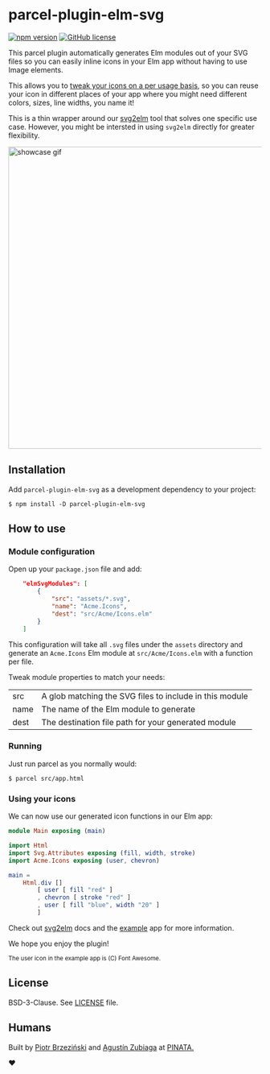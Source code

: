 # parcel-plugin-elm-svg

[![npm version](https://img.shields.io/npm/v/parcel-plugin-elm-svg.svg)](https://www.npmjs.com/package/parcel-plugin-elm-svg) [![GitHub license](https://img.shields.io/npm/l/parcel-plugin-elm-svg)](LICENSE)


This parcel plugin automatically generates Elm modules out of your SVG files so you can easily inline icons in your Elm app without having to use Image elements. 

This allows you to [tweak your icons on a per usage basis](https://github.com/pinata-llc/svg2elm#svg-attributes), so you can reuse your icon in different places of your app where you might need different colors, sizes, line widths, you name it!

This is a thin wrapper around our [svg2elm](https://github.com/pinata-llc/svg2elm) tool that solves one specific use case. However, you might be intersted in using `svg2elm` directly for greater flexibility.

<img alt="showcase gif" src="https://i.imgur.com/nQFVP9I.gif" height="600">


## Installation

Add `parcel-plugin-elm-svg` as a development dependency to your project:

```console
$ npm install -D parcel-plugin-elm-svg
```


## How to use

### Module configuration 

Open up your `package.json` file and add:

```json
    "elmSvgModules": [
        {
            "src": "assets/*.svg",
            "name": "Acme.Icons",
            "dest": "src/Acme/Icons.elm"
        }
    ]
```

This configuration will take all `.svg` files under the `assets` directory and generate an `Acme.Icons` Elm module at `src/Acme/Icons.elm` with a function per file.


Tweak module properties to match your needs:

<table>
    <tr>
        <td>src</td>
        <td>A glob matching the SVG files to include in this module</td>
    </tr>
    <tr>
        <td>name</td>
        <td>The name of the Elm module to generate</td>
    </tr>
    <tr>
        <td>dest</td>
        <td>The destination file path for your generated module</td>
    </tr>
</table>

### Running

Just run parcel as you normally would:

```console
$ parcel src/app.html
```

### Using your icons

We can now use our generated icon functions in our Elm app:

```elm
module Main exposing (main)

import Html
import Svg.Attributes exposing (fill, width, stroke)
import Acme.Icons exposing (user, chevron)

main = 
    Html.div [] 
        [ user [ fill "red" ]
        , chevron [ stroke "red" ]
        , user [ fill "blue", width "20" ]
        ]
```

Check out [svg2elm](https://github.com/pinata-llc/svg2elm) docs and the [example](example) app for more information. 

We hope you enjoy the plugin!

<small>The user icon in the example app is (C) Font Awesome.</small>

## License

BSD-3-Clause. See [LICENSE](LICENSE) file.

## Humans

Built by [Piotr Brzeziński](https://github.com/brzezinskip) and [Agustín Zubiaga](https://github.com/aguzubiaga) at [PINATA.](https://www.gopinata.com)

♥︎